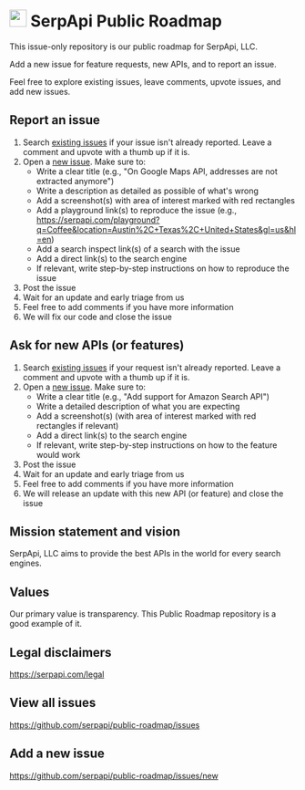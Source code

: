 # <img src="https://user-images.githubusercontent.com/307597/154772945-1b7dba5f-21cf-41d0-bb2e-65b6eff4aaaf.png" width="30" /> SerpApi Public Roadmap

This issue-only repository is our public roadmap for SerpApi, LLC.

Add a new issue for feature requests, new APIs, and to report an issue.

Feel free to explore existing issues, leave comments, upvote issues, and add new issues.

## Report an issue
1. Search [existing issues](https://github.com/serpapi/public-roadmap/issues) if your issue isn't already reported. Leave a comment and upvote with a thumb up if it is.
2. Open a [new issue](
https://github.com/serpapi/public-roadmap/issues/new). Make sure to:
    - Write a clear title (e.g., "On Google Maps API, addresses are not extracted anymore")
    - Write a description as detailed as possible of what's wrong
    - Add a screenshot(s) with area of interest marked with red rectangles
    - Add a playground link(s) to reproduce the issue (e.g., https://serpapi.com/playground?q=Coffee&location=Austin%2C+Texas%2C+United+States&gl=us&hl=en)
    - Add a search inspect link(s) of a search with the issue
    - Add a direct link(s) to the search engine
    - If relevant, write step-by-step instructions on how to reproduce the issue
3. Post the issue
4. Wait for an update and early triage from us
5. Feel free to add comments if you have more information
6. We will fix our code and close the issue

## Ask for new APIs (or features)
1. Search [existing issues](https://github.com/serpapi/public-roadmap/issues) if your request isn't already reported. Leave a comment and upvote with a thumb up if it is.
2. Open a [new issue](
https://github.com/serpapi/public-roadmap/issues/new). Make sure to:
    - Write a clear title (e.g., "Add support for Amazon Search API")
    - Write a detailed description of what you are expecting
    - Add a screenshot(s) (with area of interest marked with red rectangles if relevant)
    - Add a direct link(s) to the search engine
    - If relevant, write step-by-step instructions on how to the feature would work
3. Post the issue
4. Wait for an update and early triage from us
6. Feel free to add comments if you have more information
7. We will release an update with this new API (or feature) and close the issue

## Mission statement and vision

SerpApi, LLC aims to provide the best APIs in the world for every search engines. 

## Values

Our primary value is transparency. This Public Roadmap repository is a good example of it.

## Legal disclaimers

https://serpapi.com/legal

## View all issues

https://github.com/serpapi/public-roadmap/issues

## Add a new issue

https://github.com/serpapi/public-roadmap/issues/new
